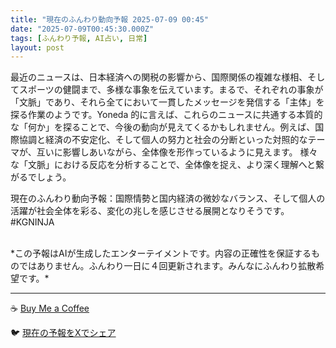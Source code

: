```yaml
---
title: "現在のふんわり動向予報 2025-07-09 00:45"
date: "2025-07-09T00:45:30.000Z"
tags: [ふんわり予報, AI占い, 日常]
layout: post
---
```


最近のニュースは、日本経済への関税の影響から、国際関係の複雑な様相、そしてスポーツの健闘まで、多様な事象を伝えています。まるで、それぞれの事象が「文脈」であり、それら全てにおいて一貫したメッセージを発信する「主体」を探る作業のようです。Yoneda 的に言えば、これらのニュースに共通する本質的な「何か」を探ることで、今後の動向が見えてくるかもしれません。例えば、国際協調と経済の不安定化、そして個人の努力と社会の分断といった対照的なテーマが、互いに影響しあいながら、全体像を形作っているように見えます。  様々な「文脈」における反応を分析することで、全体像を捉え、より深く理解へと繋がるでしょう。


現在のふんわり動向予報：国際情勢と国内経済の微妙なバランス、そして個人の活躍が社会全体を彩る、変化の兆しを感じさせる展開となりそうです。#KGNINJA

<br>
*この予報はAIが生成したエンターテイメントです。内容の正確性を保証するものではありません。ふんわり一日に４回更新されます。みんなにふんわり拡散希望です。*

---
☕️ [Buy Me a Coffee](https://www.buymeacoffee.com/kgninja)

🐦 [現在の予報をXでシェア](https://twitter.com/intent/tweet?text=%E7%8F%BE%E5%9C%A8%E3%81%AE%E3%81%B5%E3%82%93%E3%82%8F%E3%82%8A%E4%BA%88%E5%A0%B1%3A%20%E3%80%8C%E6%9C%80%E8%BF%91%E3%81%AE%E3%83%8B%E3%83%A5%E3%83%BC%E3%82%B9%E3%81%AF%E3%80%81%E6%97%A5%E6%9C%AC%E7%B5%8C%E6%B8%88%E3%81%B8%E3%81%AE%E9%96%A2%E7%A8%8E%E3%81%AE%E5%BD%B1%E9%9F%BF%E3%81%8B%E3%82%89%E3%80%81%E5%9B%BD%E9%9A%9B%E9%96%A2%E4%BF%82%E3%81%AE%E8%A4%87%E9%9B%91%E3%81%AA%E6%A7%98%E7%9B%B8%E3%80%81%E3%81%9D%E3%81%97%E3%81%A6%E3%82%B9%E3%83%9D%E3%83%BC%E3%83%84%E3%81%AE%E5%81%A5%E9%97%98%E3%81%BE%E3%81%A7%E3%80%81%E5%A4%9A%E6%A7%98%E3%81%AA%E4%BA%8B%E8%B1%A1%E3%82%92%E4%BC%9D%E3%81%88%E3%81%A6%E3%81%84%E3%81%BE%E3%81%99%E3%80%82%E3%80%8D%23KGNINJA%20%E7%B6%9A%E3%81%8D%E3%81%AF%E3%83%96%E3%83%AD%E3%82%B0%E3%81%A7%EF%BC%81%F0%9F%91%87&url=https%3A%2F%2Fkg-ninja.github.io%2FFunwariyoso%2F)
